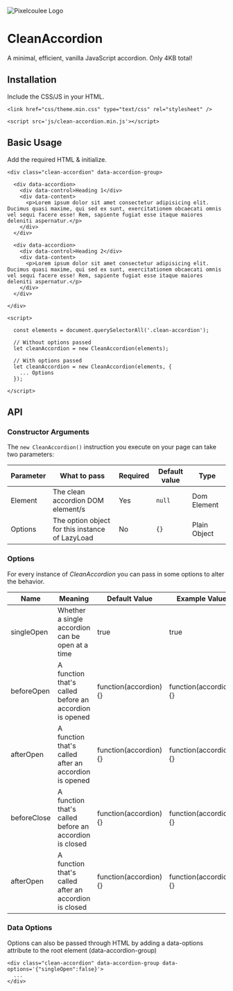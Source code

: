 ![Pixelcoulee Logo](https://siasky.net/CAAk1s1Tp9-H7uD2451VkcY-GioOLo_kudmSrvU-DH2aOQ)

# CleanAccordion
A minimal, efficient, vanilla JavaScript accordion. Only 4KB total!

## Installation
Include the CSS/JS in your HTML.

```
<link href="css/theme.min.css" type="text/css" rel="stylesheet" />
```
```
<script src='js/clean-accordion.min.js'></script>
```

## Basic Usage
Add the required HTML & initialize.
```
<div class="clean-accordion" data-accordion-group>

  <div data-accordion>
    <div data-control>Heading 1</div>
    <div data-content>
      <p>Lorem ipsum dolor sit amet consectetur adipisicing elit. Ducimus quasi maxime, qui sed ex sunt, exercitationem obcaecati omnis vel sequi facere esse! Rem, sapiente fugiat esse itaque maiores deleniti aspernatur.</p>
    </div>
  </div>

  <div data-accordion>
    <div data-control>Heading 2</div>
    <div data-content>
      <p>Lorem ipsum dolor sit amet consectetur adipisicing elit. Ducimus quasi maxime, qui sed ex sunt, exercitationem obcaecati omnis vel sequi facere esse! Rem, sapiente fugiat esse itaque maiores deleniti aspernatur.</p>
    </div>
  </div>

</div>
```
```
<script>

  const elements = document.querySelectorAll('.clean-accordion');

  // Without options passed
  let cleanAccordion = new CleanAccordion(elements);

  // With options passed
  let cleanAccordion = new CleanAccordion(elements, {
    ... Options
  });

</script>
```

## API
### Constructor Arguments
The `new CleanAccordion()` instruction you execute on your page can take two parameters:

| Parameter | What to pass | Required | Default value | Type |
| --------- | ------------ | -------- | ------------- | ---- |
| Element | The clean accordion DOM element/s | Yes | `null` | Dom Element |
| Options | The option object for this instance of LazyLoad | No | `{}` | Plain Object |

### Options
For every instance of *CleanAccordion* you can pass in some options to alter the behavior.

| Name | Meaning | Default Value | Example Value |
| ---- | ------- | ------------- | ------------- |
| singleOpen | Whether a single accordion can be open at a time | true | true |
| beforeOpen | A function that's called before an accordion is opened | function(accordion) {} | function(accordion) {} |
| afterOpen | A function that's called after an accordion is opened | function(accordion) {} | function(accordion) {} |
| beforeClose | A function that's called before an accordion is closed | function(accordion) {} | function(accordion) {} |
| afterOpen | A function that's called after an accordion is closed | function(accordion) {} | function(accordion) {} |

### Data Options
Options can also be passed through HTML by adding a data-options attribute to the root element (data-accordion-group)

```
<div class="clean-accordion" data-accordion-group data-options='{"singleOpen":false}'>
  ...
</div>
```